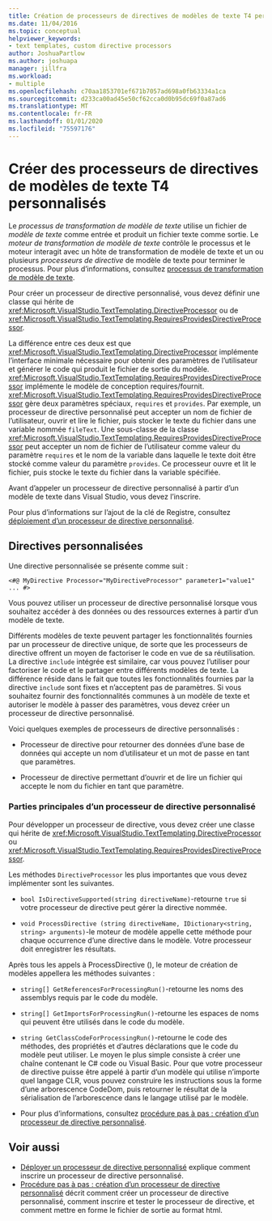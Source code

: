 ```yaml
---
title: Création de processeurs de directives de modèles de texte T4 personnalisés
ms.date: 11/04/2016
ms.topic: conceptual
helpviewer_keywords:
- text templates, custom directive processors
author: JoshuaPartlow
ms.author: joshuapa
manager: jillfra
ms.workload:
- multiple
ms.openlocfilehash: c70aa1853701ef671b7057ad698a0fb63334a1ca
ms.sourcegitcommit: d233ca00ad45e50cf62cca0d0b95dc69f0a87ad6
ms.translationtype: MT
ms.contentlocale: fr-FR
ms.lasthandoff: 01/01/2020
ms.locfileid: "75597176"
---
```

# <a name="create-custom-t4-text-template-directive-processors"></a>Créer des processeurs de directives de modèles de texte T4 personnalisés

Le *processus de transformation de modèle de texte* utilise un fichier de *modèle de texte* comme entrée et produit un fichier texte comme sortie. Le *moteur de transformation de modèle de texte* contrôle le processus et le moteur interagit avec un hôte de transformation de modèle de texte et un ou plusieurs *processeurs de directive* de modèle de texte pour terminer le processus. Pour plus d’informations, consultez [processus de transformation de modèle de texte](../modeling/the-text-template-transformation-process.md).

Pour créer un processeur de directive personnalisé, vous devez définir une classe qui hérite de <xref:Microsoft.VisualStudio.TextTemplating.DirectiveProcessor> ou de <xref:Microsoft.VisualStudio.TextTemplating.RequiresProvidesDirectiveProcessor>.

La différence entre ces deux est que <xref:Microsoft.VisualStudio.TextTemplating.DirectiveProcessor> implémente l’interface minimale nécessaire pour obtenir des paramètres de l’utilisateur et générer le code qui produit le fichier de sortie du modèle. <xref:Microsoft.VisualStudio.TextTemplating.RequiresProvidesDirectiveProcessor> implémente le modèle de conception requires/fournit. <xref:Microsoft.VisualStudio.TextTemplating.RequiresProvidesDirectiveProcessor> gère deux paramètres spéciaux, `requires` et `provides`.  Par exemple, un processeur de directive personnalisé peut accepter un nom de fichier de l’utilisateur, ouvrir et lire le fichier, puis stocker le texte du fichier dans une variable nommée `fileText`. Une sous-classe de la classe <xref:Microsoft.VisualStudio.TextTemplating.RequiresProvidesDirectiveProcessor> peut accepter un nom de fichier de l’utilisateur comme valeur du paramètre `requires` et le nom de la variable dans laquelle le texte doit être stocké comme valeur du paramètre `provides`. Ce processeur ouvre et lit le fichier, puis stocke le texte du fichier dans la variable spécifiée.

Avant d’appeler un processeur de directive personnalisé à partir d’un modèle de texte dans Visual Studio, vous devez l’inscrire.

Pour plus d’informations sur l’ajout de la clé de Registre, consultez [déploiement d’un processeur de directive personnalisé](../modeling/deploying-a-custom-directive-processor.md).

## <a name="custom-directives"></a>Directives personnalisées

Une directive personnalisée se présente comme suit :

`<#@ MyDirective Processor="MyDirectiveProcessor" parameter1="value1" ... #>`

Vous pouvez utiliser un processeur de directive personnalisé lorsque vous souhaitez accéder à des données ou des ressources externes à partir d’un modèle de texte.

Différents modèles de texte peuvent partager les fonctionnalités fournies par un processeur de directive unique, de sorte que les processeurs de directive offrent un moyen de factoriser le code en vue de sa réutilisation. La directive `include` intégrée est similaire, car vous pouvez l’utiliser pour factoriser le code et le partager entre différents modèles de texte. La différence réside dans le fait que toutes les fonctionnalités fournies par la directive `include` sont fixes et n’acceptent pas de paramètres. Si vous souhaitez fournir des fonctionnalités communes à un modèle de texte et autoriser le modèle à passer des paramètres, vous devez créer un processeur de directive personnalisé.

Voici quelques exemples de processeurs de directive personnalisés :

- Processeur de directive pour retourner des données d’une base de données qui accepte un nom d’utilisateur et un mot de passe en tant que paramètres.

- Processeur de directive permettant d’ouvrir et de lire un fichier qui accepte le nom du fichier en tant que paramètre.

### <a name="principal-parts-of-a-custom-directive-processor"></a>Parties principales d’un processeur de directive personnalisé

Pour développer un processeur de directive, vous devez créer une classe qui hérite de <xref:Microsoft.VisualStudio.TextTemplating.DirectiveProcessor> ou <xref:Microsoft.VisualStudio.TextTemplating.RequiresProvidesDirectiveProcessor>.

Les méthodes `DirectiveProcessor` les plus importantes que vous devez implémenter sont les suivantes.

- `bool IsDirectiveSupported(string directiveName)`-retourne `true` si votre processeur de directive peut gérer la directive nommée.

- `void ProcessDirective (string directiveName, IDictionary<string, string> arguments)`-le moteur de modèle appelle cette méthode pour chaque occurrence d’une directive dans le modèle. Votre processeur doit enregistrer les résultats.

Après tous les appels à ProcessDirective (), le moteur de création de modèles appellera les méthodes suivantes :

- `string[] GetReferencesForProcessingRun()`-retourne les noms des assemblys requis par le code du modèle.

- `string[] GetImportsForProcessingRun()`-retourne les espaces de noms qui peuvent être utilisés dans le code du modèle.

- `string GetClassCodeForProcessingRun()`-retourne le code des méthodes, des propriétés et d’autres déclarations que le code du modèle peut utiliser. Le moyen le plus simple consiste à créer une chaîne contenant le C# code ou Visual Basic. Pour que votre processeur de directive puisse être appelé à partir d’un modèle qui utilise n’importe quel langage CLR, vous pouvez construire les instructions sous la forme d’une arborescence CodeDom, puis retourner le résultat de la sérialisation de l’arborescence dans le langage utilisé par le modèle.

- Pour plus d’informations, consultez [procédure pas à pas : création d’un processeur de directive personnalisé](../modeling/walkthrough-creating-a-custom-directive-processor.md).

## <a name="see-also"></a>Voir aussi

- [Déployer un processeur de directive personnalisé](../modeling/deploying-a-custom-directive-processor.md) explique comment inscrire un processeur de directive personnalisé.
- [Procédure pas à pas : création d’un processeur de directive personnalisé](../modeling/walkthrough-creating-a-custom-directive-processor.md) décrit comment créer un processeur de directive personnalisé, comment inscrire et tester le processeur de directive, et comment mettre en forme le fichier de sortie au format html.

